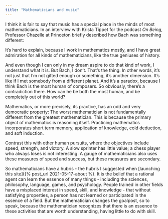 ```yaml
---
title: "Mathematicians and music"
---
```


I think it is fair to say that music has a special place in the minds of most mathematicians. In an interview with Krista Tippet for the podcast _On Being_, Professor Chazelle at Princeton briefly described how Bach was something different:

<div class="media">
<p>It’s hard to explain, because I work in mathematics mostly, and I have great admiration for all kinds of mathematicians, like the true geniuses of history.</p>

<p>And even though I can only in my dream aspire to do that kind of work, I understand what it is. But Bach, I don’t. That’s the thing. In other words, it’s not just that I’m not gifted enough or something, it’s another dimension. It’s like if I met somebody from a different planet. And it’s a paradox, because I think Bach is the most human of composers. So obviously, there’s a contradiction there. How can he be both the most human, and be completely out of this world?</p>
</div>

Mathematics, or more precisely, its practice, has an odd and very democratic property: The worst mathematician is not fundamentally different from the greatest mathematician. This is because the primary object of mathematics is reasoning itself. Practicing mathematics incorporates short term memory, application of knowledge, cold deduction, and soft induction. 

Contrast this with other human pursuits, where the objectives include speed, strength, and victory. A slow sprinter has little value; a chess player who always loses is not interesting. A gauge of mathematicians also uses these measures of speed and success, but these measures are secondary.

So mathematicians have a hubris - the hubris I suggested when [launching this site]({% post_url 2021-05-17-about %}. It is the belief that a rational agent can learn the essence of many things - including the sciences, philosophy, language, games, and psychology. People trained in other fields have a misplaced interest in speed, skill, and knowledge - that without satisfying properties, a person has not learned or participated in the essence of a field. But the mathematician changes the goalpost, so to speak, because the mathematician recognizes that there is an essence to these activities that are worth understanding, having little to do with skill.
